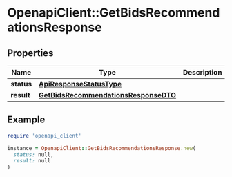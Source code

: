 # OpenapiClient::GetBidsRecommendationsResponse

## Properties

| Name | Type | Description | Notes |
| ---- | ---- | ----------- | ----- |
| **status** | [**ApiResponseStatusType**](ApiResponseStatusType.md) |  | [optional] |
| **result** | [**GetBidsRecommendationsResponseDTO**](GetBidsRecommendationsResponseDTO.md) |  | [optional] |

## Example

```ruby
require 'openapi_client'

instance = OpenapiClient::GetBidsRecommendationsResponse.new(
  status: null,
  result: null
)
```

